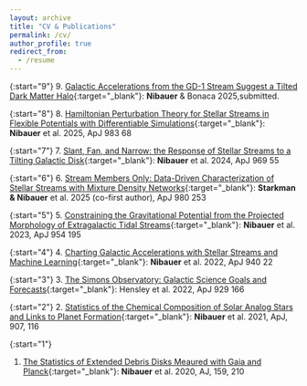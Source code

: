 ```yaml
---
layout: archive
title: "CV & Publications"
permalink: /cv/
author_profile: true
redirect_from:
  - /resume
---
```

{:start="9"}
 9. [Galactic Accelerations from the GD-1 Stream Suggest a Tilted Dark Matter Halo](https://arxiv.org/abs/2504.07187){:target="_blank"}: **Nibauer** & Bonaca 2025,submitted.

{:start="8"}
 8. [Hamiltonian Perturbation Theory for Stellar Streams in Flexible Potentials with Differentiable Simulations](https://arxiv.org/abs/2410.21174){:target="_blank"}: **Nibauer** et al. 2025, ApJ 983 68

{:start="7"}
 7. [Slant, Fan, and Narrow: the Response of Stellar Streams to a Tilting Galactic Disk](https://arxiv.org/abs/2312.09233){:target="_blank"}: **Nibauer** et al. 2024, ApJ 969 55

{:start="6"}
 6. [Stream Members Only: Data-Driven Characterization of Stellar Streams with Mixture Density Networks](https://arxiv.org/abs/2311.16960){:target="_blank"}: **Starkman & Nibauer** et al. 2025 (co-first author), ApJ 980 253

{:start="5"}
 5. [Constraining the Gravitational Potential from the Projected Morphology of Extragalactic Tidal Streams](https://iopscience.iop.org/article/10.3847/1538-4357/ace9bc){:target="_blank"}: **Nibauer** et al. 2023, ApJ 954 195

{:start="4"}
 4. [Charting Galactic Accelerations with Stellar Streams and Machine Learning](https://iopscience.iop.org/article/10.3847/1538-4357/ac93ee){:target="_blank"}: **Nibauer** et al. 2022, ApJ 940 22

 {:start="3"}
 3. [The Simons Observatory: Galactic Science Goals and Forecasts](https://iopscience.iop.org/article/10.3847/1538-4357/ac5e36){:target="_blank"}: Hensley et al. 2022, ApJ 929 166

 {:start="2"}
 2. [Statistics of the Chemical Composition of Solar Analog Stars and Links to Planet Formation](https://iopscience.iop.org/article/10.3847/1538-4357/abd0f1){:target="_blank"}: **Nibauer** et al. 2021, ApJ, 907, 116

 {:start="1"}
 1. [The Statistics of Extended Debris Disks Meaured with Gaia and Planck](https://iopscience.iop.org/article/10.3847/1538-3881/ab8192){:target="_blank"}: **Nibauer** et al. 2020, AJ, 159, 210

